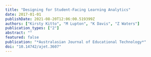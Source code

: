 ```yaml
---
title: "Designing for Student-Facing Learning Analytics"
date: 2017-01-01
publishDate: 2021-08-20T12:06:00.519399Z
authors: ["Kirsty Kitto", "M Lupton", "K Davis", "Z Waters"]
publication_types: ["2"]
abstract: ""
featured: false
publication: "*Australasian Journal of Educational Technology*"
doi: "10.14742/ajet.3607"
---
```


